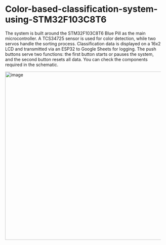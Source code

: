 # Color-based-classification-system-using-STM32F103C8T6
The system is built around the STM32F103C8T6 Blue Pill as the main microcontroller. A TCS34725 sensor is used for color detection, while two servos handle the sorting process. Classification data is displayed on a 16x2 LCD and transmitted via an ESP32 to Google Sheets for logging. The push buttons serve two functions: the first button starts or pauses the system, and the second button resets all data.
You can check the components required in the schematic.

<img width="546" height="546" alt="image" src="https://github.com/user-attachments/assets/bbd19a42-5718-4d89-913b-a4c20ce90ec2" />

